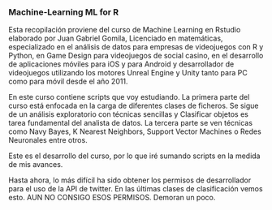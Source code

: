 ### Machine-Learning ML for R
Esta recopilación proviene del curso de Machine Learning en Rstudio elaborado por Juan Gabriel Gomila, Licenciado en matemáticas, especializado en el análisis de datos
para empresas de videojuegos con R y Python, en Game Design para videojuegos de social casino, en el desarrollo de aplicaciones móviles para iOS y para Android y desarrollador 
de videojuegos utilizando los motores Unreal Engine y Unity tanto para PC como para móvil desde el año 2011.

En este curso contiene scripts que voy estudiando. La primera parte del curso está enfocada en la carga de diferentes clases de ficheros. Se sigue de un análisis exploratorio
con técnicas sencillas y Clasificar objetos es tarea fundamental del analista de datos. La tercera parte se ven técnicas como Navy Bayes, K Nearest Neighbors, Support Vector Machines o 
Redes Neuronales entre otros. 

Este es el desarrollo del curso, por lo que iré sumando scripts en la medida de mis avances. 

Hasta ahora, lo más difícil ha sido obtener los permisos de desarrollador para el uso de la API de twitter. En las últimas clases de clasificación vemos esto. AUN NO CONSIGO ESOS 
PERMISOS. Demoran un poco.
